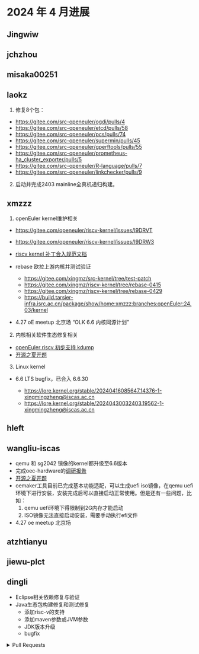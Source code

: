 # 2024 年 4 月进展

## Jingwiw


## jchzhou


## misaka00251


## laokz
1. 修复8个包：
- https://gitee.com/src-openeuler/ogdi/pulls/4
- https://gitee.com/src-openeuler/etcd/pulls/58
- https://gitee.com/src-openeuler/pcs/pulls/74
- https://gitee.com/src-openeuler/supermin/pulls/45
- https://gitee.com/src-openeuler/gperftools/pulls/55
- https://gitee.com/src-openeuler/prometheus-ha_cluster_exporter/pulls/5
- https://gitee.com/src-openeuler/R-language/pulls/7
- https://gitee.com/src-openeuler/linkchecker/pulls/9

2. 启动并完成2403 mainline全真机递归构建。

## xmzzz

1. openEuler kernel维护相关

- https://gitee.com/openeuler/riscv-kernel/issues/I9DRVT
- https://gitee.com/openeuler/riscv-kernel/issues/I9DRW3
- [riscv kernel 补丁合入规范文档](https://gitee.com/openeuler/riscv-kernel/pulls/5)

- rebase 欧拉上游内核并测试验证
  - https://gitee.com/xingmz/src-kernel/tree/test-patch
  - https://gitee.com/xingmz/riscv-kernel/tree/rebase-0415
  - https://gitee.com/xingmz/riscv-kernel/tree/rebase-0429
  - https://build.tarsier-infra.isrc.ac.cn/package/show/home:xmzzz:branches:openEuler:24.03/kernel

- 4.27 oE meetup 北京场 “OLK 6.6 内核同源计划”

2. 内核相关软件生态修复相关

- [openEuler riscv 初步支持 kdump](https://gitee.com/src-openeuler/kexec-tools/pulls/82)
- [开源之夏开题](https://gitee.com/openeuler/open-source-summer/issues/I9IWAN)

3. Linux kernel

- 6.6 LTS bugfix，已合入 6.6.30

  - https://lore.kernel.org/stable/20240416085647.14376-1-xingmingzheng@iscas.ac.cn
  - https://lore.kernel.org/stable/20240430032403.19562-1-xingmingzheng@iscas.ac.cn

## hleft


## wangliu-iscas
  - qemu 和 sg2042 镜像的kernel都升级至6.6版本
  - 完成oec-hardware的[调研报告](https://gitee.com/ouuleilei/working-documents/blob/master/RISC-V/openEuler/oec-hardware/sg2042%E6%B5%8B%E8%AF%95.md)
  - [开源之夏开题](https://gitee.com/openeuler/open-source-summer/issues/I9IJ1B)
  - oemaker工具目前已完成基本功能适配，可以生成uefi iso镜像，在qemu uefi 环境下进行安装，安装完成后可以直接启动正常使用。但是还有一些问题，比如：
    1. qemu uefi环境下得限制到2G内存才能启动
    2. ISO镜像无法直接启动安装，需要手动执行efi文件
  - 4.27 oe meetup 北京场

## atzhtianyu


## jiewu-plct


## dingli

 - Eclipse相关依赖修复与验证
 - Java生态包构建修复和测试修复
   - 添加risc-v的支持
   - 添加maven参数或JVM参数
   - JDK版本升级
   - bugfix

<details>
  <summary>Pull Requests</summary>
  
 - https://gitee.com/src-openeuler/apache-commons-math/pulls/8
 - https://gitee.com/src-openeuler/apache-mime4j/pulls/19
 - https://gitee.com/src-openeuler/aws-sdk-java/pulls/5
 - https://gitee.com/src-openeuler/eclipselink/pulls/3
 - https://gitee.com/src-openeuler/gradle/pulls/21
 - https://gitee.com/src-openeuler/hibernate/pulls/29
 - https://gitee.com/src-openeuler/hibernate4/pulls/11
 - https://gitee.com/src-openeuler/infinispan/pulls/37
 - https://gitee.com/src-openeuler/sbt/pulls/8
 - https://gitee.com/src-openeuler/shrinkwrap-descriptors/pulls/2
 - https://gitee.com/src-openeuler/springframework/pulls/49
 - https://gitee.com/src-openeuler/eclipse/pulls/41

</details>
